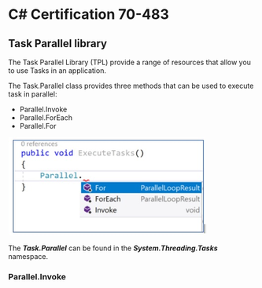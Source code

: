 # C# Certification 70-483

## Task Parallel library

The Task Parallel Library (TPL) provide a range of resources that allow you to use Tasks in an application.

The Task.Parallel class provides three methods that can be used to execute task in parallel:

-	Parallel.Invoke
-	Parallel.ForEach
-	Parallel.For

![alt text](https://github.com/marcosjroig/CSharp_Certification_70-483/blob/master/1%20-%20TPL.JPG)

The *__Task.Parallel__* can be found in the *__System.Threading.Tasks__* namespace.

###  Parallel.Invoke





